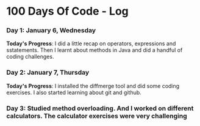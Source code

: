# 100 Days Of Code - Log

### Day 1: January 6, Wednesday

**Today's Progress**: I did a little recap on operators, expressions and sstatements. Then I learnt about methods in Java and did a handful of coding challenges.

### Day 2: January 7, Thursday

**Today's Progress**: I installed the diffmerge tool and did some coding exercises. I also started learning about git and github.

### Day 3: Studied method overloading. And I worked on different calculators. The calculator exercises were very challenging 
